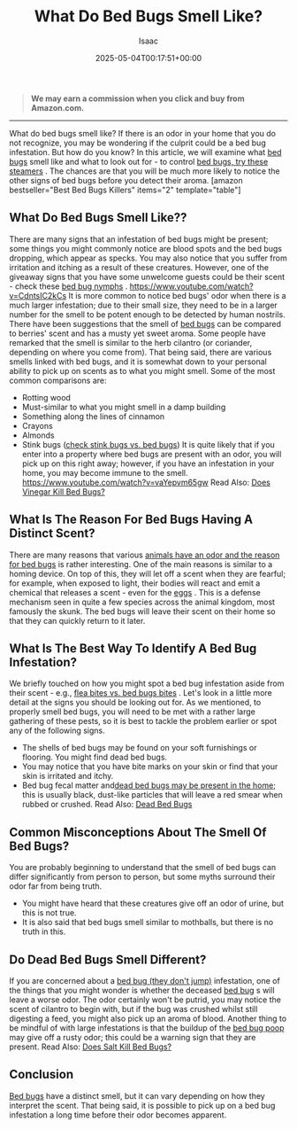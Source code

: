 ﻿---
author: Isaac
layout: post
title: What Do Bed Bugs Smell Like?
date: '2025-05-04T00:17:51+00:00'
categories:
- Bed Bugs
- Guide
tags: []
slug: /what-do-bed-bugs-smell-like/
lastmod: 2025-05-07T12:21:28+03:00
---
> **We may earn a commission when you click and buy from Amazon.com.**
>

---
What do bed bugs smell like? If there is an odor in your home that you do not recognize, you may be wondering if the culprit could be a bed bug infestation.
But how do you know? In this article, we will examine what
[bed bugs](https://pestpolicy.com/pictures-of-bed-bugs/)
smell like and what to look out for - to control
[bed bugs, try these steamers](https://pestpolicy.com/best-bed-bug-steamer/)
.
The chances are that you will be much more likely to notice the other signs of bed bugs before you detect their aroma.
[amazon bestseller="Best Bed Bugs Killers" items="2" template="table"]
## What Do Bed Bugs Smell Like??
There are many signs that an infestation of bed bugs might be present; some things you might commonly notice are blood spots and the bed bugs dropping, which appear as specks.
You may also notice that you suffer from irritation and itching as a result of these creatures. However, one of the giveaway signs that you have some unwelcome guests could be their scent - check these
[bed bug nymphs](https://pestpolicy.com/baby-bed-bugs/)
.
https://www.youtube.com/watch?v=CdntsIC2kCs
It is more common to notice bed bugs' odor when there is a much larger infestation; due to their small size, they need to be in a larger number for the smell to be potent enough to be detected by human nostrils.
There have been suggestions that the smell of
[bed bugs](https://entomology.ca.uky.edu/ef636)
can be compared to berries' scent and has a musty yet sweet aroma. Some people have remarked that the smell is similar to the herb cilantro (or coriander, depending on where you come from).
That being said, there are various smells linked with bed bugs, and it is somewhat down to your personal ability to pick up on scents as to what you might smell. Some of the most common comparisons are:
- Rotting wood
- Must-similar to what you might smell in a damp building
- Something along the lines of cinnamon
- Crayons
- Almonds
- Stink bugs ([check stink bugs vs. bed bugs](https://pestpolicy.com/stink-bugs-vs-bed-bugs/))
It is quite likely that if you enter into a property where bed bugs are present with an odor, you will pick up on this right away; however, if you have an infestation in your home, you may become immune to the smell.
https://www.youtube.com/watch?v=vaYepvm65gw
Read Also:
[Does Vinegar Kill Bed Bugs?](https://pestpolicy.com/does-vinegar-kill-bed-bugs/)
## What Is The Reason For Bed Bugs Having A Distinct Scent?
There are many reasons that various
[animals have an odor and the reason for bed bugs](https://pestpolicy.com/what-animals-eat-bed-bugs/)
is rather interesting. One of the main reasons is similar to a homing device.
On top of this, they will let off a scent when they are fearful; for example, when exposed to light, their bodies will react and emit a chemical that releases a scent - even for the
[eggs](https://pestpolicy.com/bed-bug-eggs/)
.
This is a defense mechanism seen in quite a few species across the animal kingdom, most famously the skunk. The bed bugs will leave their scent on their home so that they can quickly return to it later.
## What Is The Best Way To Identify A Bed Bug Infestation?
We briefly touched on how you might spot a bed bug infestation aside from their scent - e.g.,
[flea bites vs. bed bugs bites](https://pestpolicy.com/flea-bites-vs-bed-bug-bites/)
. Let's look in a little more detail at the signs you should be looking out for.
As we mentioned, to properly smell bed bugs, you will need to be met with a rather large gathering of these pests, so it is best to tackle the problem earlier or spot any of the following signs.
- The shells of bed bugs may be found on your soft furnishings or flooring. You might find dead bed bugs.
- You may notice that you have bite marks on your skin or find that your skin is irritated and itchy.
- Bed bug fecal matter and[dead bed bugs may be present in the home](https://pestpolicy.com/dead-bed-bugs/); this is usually black, dust-like particles that will leave a red smear when rubbed or crushed.
Read Also:
[Dead Bed Bugs](https://pestpolicy.com/dead-bed-bugs/)
## Common Misconceptions About The Smell Of Bed Bugs?
You are probably beginning to understand that the smell of bed bugs can differ significantly from person to person, but some myths surround their odor far from being truth.
- You might have heard that these creatures give off an odor of urine, but this is not true.
- It is also said that bed bugs smell similar to mothballs, but there is no truth in this.
## Do Dead Bed Bugs Smell Different?
If you are concerned about a
[bed bug (they don't jump)](https://pestpolicy.com/do-bed-bugs-jump/)
infestation, one of the things that you might wonder is whether the deceased
[bed bug](%view_link%)
s will leave a worse odor.
The odor certainly won't be putrid, you may notice the scent of cilantro to begin with, but if the bug was crushed whilst still digesting a feed, you might also pick up an aroma of blood.
Another thing to be mindful of with large infestations is that the buildup of the
[bed bug poop](https://pestpolicy.com/what-does-bed-bug-poop-look-like/)
may give off a rusty odor; this could be a warning sign that they are present. Read Also:
[Does Salt Kill Bed Bugs?](https://pestpolicy.com/does-salt-kill-bed-bugs/)
## Conclusion
[Bed bugs](https://pestpolicy.com/scabies-vs-bed-bugs/)
have a distinct smell, but it can vary depending on how they interpret the scent.
That being said, it is possible to pick up on a bed bug infestation a long time before their odor becomes apparent.